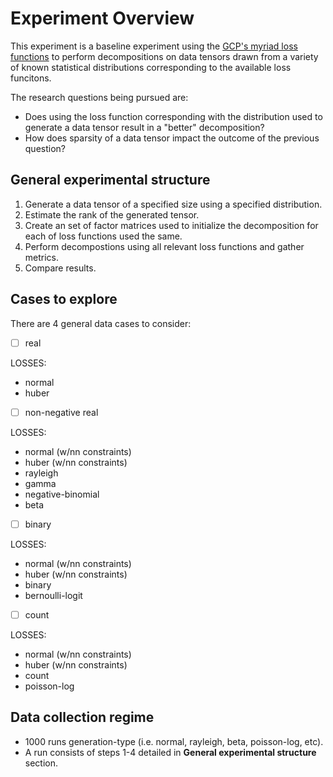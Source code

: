 # Experiment Overview
This experiment is a baseline experiment using the [GCP's myriad loss functions](https://www.tensortoolbox.org/gcp_opt_fg_options_doc.html) to perform decompositions on data tensors drawn from a variety of known statistical distributions corresponding to the available loss funcitons.

The research questions being pursued are:

- Does using the loss function corresponding with the distribution used to generate a data tensor result in a "better" decomposition?
- How does sparsity of a data tensor impact the outcome of the previous question?

## General experimental structure
1. Generate a data tensor of a specified size using a specified distribution.
2. Estimate the rank of the generated tensor.
3. Create an set of factor matrices used to initialize the decomposition for each of loss functions used the same.
4. Perform decompostions using all relevant loss functions and gather metrics.
5. Compare results.

## Cases to explore
There are 4 general data cases to consider: 

- [ ] real

LOSSES: 

- normal 
- huber

- [ ] non-negative real 

LOSSES: 

- normal (w/nn constraints)
- huber (w/nn constraints)
- rayleigh
- gamma
- negative-binomial
- beta

- [ ] binary 

LOSSES: 

- normal (w/nn constraints)
- huber (w/nn constraints)
- binary
- bernoulli-logit

- [ ] count 

LOSSES: 

- normal (w/nn constraints)
- huber (w/nn constraints)
- count
- poisson-log

## Data collection regime
- 1000 runs generation-type (i.e. normal, rayleigh, beta, poisson-log, etc).
- A run consists of steps 1-4 detailed in **General experimental structure** section.
